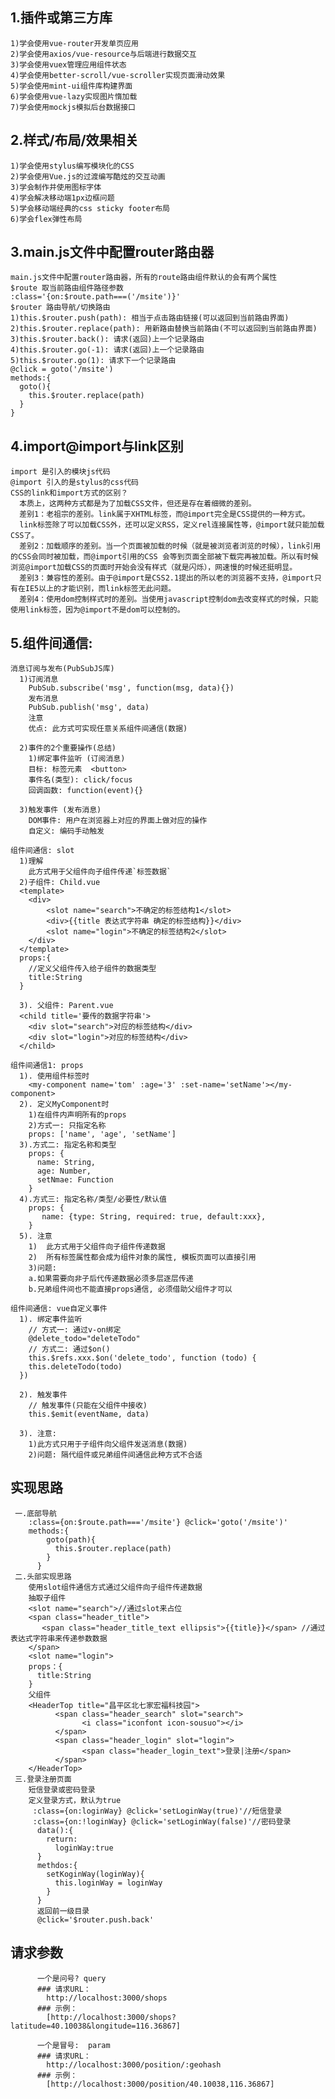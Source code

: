 ## 1.插件或第三方库
    1)学会使用vue-router开发单页应用
    2)学会使用axios/vue-resource与后端进行数据交互
    3)学会使用vuex管理应用组件状态
    4)学会使用better-scroll/vue-scroller实现页面滑动效果
    5)学会使用mint-ui组件库构建界面
    6)学会使用vue-lazy实现图片惰加载
    7)学会使用mockjs模拟后台数据接口
## 2.样式/布局/效果相关
    1)学会使用stylus编写模块化的CSS
    2)学会使用Vue.js的过渡编写酷炫的交互动画
    3)学会制作并使用图标字体
    4)学会解决移动端1px边框问题
    5)学会移动端经典的css sticky footer布局
    6)学会flex弹性布局
## 3.main.js文件中配置router路由器
    main.js文件中配置router路由器，所有的route路由组件默认的会有两个属性
    $route 取当前路由组件路径参数
    :class='{on:$route.path===('/msite')}'
    $router 路由导航/切换路由
    1)this.$router.push(path): 相当于点击路由链接(可以返回到当前路由界面)
    2)this.$router.replace(path): 用新路由替换当前路由(不可以返回到当前路由界面)
    3)this.$router.back(): 请求(返回)上一个记录路由
    4)this.$router.go(-1): 请求(返回)上一个记录路由
    5)this.$router.go(1): 请求下一个记录路由
    @click = goto('/msite')
    methods:{
      goto(){
        this.$router.replace(path)
      }
    }
## 4.import@import与link区别
    import 是引入的模块js代码
    @import 引入的是stylus的css代码
    CSS的link和import方式的区别？
      本质上，这两种方式都是为了加载CSS文件，但还是存在着细微的差别。
      差别1：老祖宗的差别。link属于XHTML标签，而@import完全是CSS提供的一种方式。
      link标签除了可以加载CSS外，还可以定义RSS，定义rel连接属性等，@import就只能加载CSS了。
      差别2：加载顺序的差别。当一个页面被加载的时候（就是被浏览者浏览的时候），link引用的CSS会同时被加载，而@import引用的CSS 会等到页面全部被下载完再被加载。所以有时候浏览@import加载CSS的页面时开始会没有样式（就是闪烁），网速慢的时候还挺明显。
      差别3：兼容性的差别。由于@import是CSS2.1提出的所以老的浏览器不支持，@import只有在IE5以上的才能识别，而link标签无此问题。
      差别4：使用dom控制样式时的差别。当使用javascript控制dom去改变样式的时候，只能使用link标签，因为@import不是dom可以控制的。
## 5.组件间通信:
    消息订阅与发布(PubSubJS库)
	  1)订阅消息
	    PubSub.subscribe('msg', function(msg, data){})
	    发布消息
	    PubSub.publish('msg', data)
	    注意
	    优点: 此方式可实现任意关系组件间通信(数据)

	  2)事件的2个重要操作(总结)
	    1)绑定事件监听 (订阅消息)
	    目标: 标签元素  <button>
	    事件名(类型): click/focus
	    回调函数: function(event){}

	  3)触发事件 (发布消息)
	    DOM事件: 用户在浏览器上对应的界面上做对应的操作
	    自定义: 编码手动触发

    组件间通信: slot
	  1)理解
	    此方式用于父组件向子组件传递`标签数据`
	  2)子组件: Child.vue
	  <template>
	  	<div>
	  		<slot name="search">不确定的标签结构1</slot>
	  		<div>{{title 表达式字符串 确定的标签结构}}</div>
	  		<slot name="login">不确定的标签结构2</slot>
	  	</div>
	  </template>
      props:{
        //定义父组件传入给子组件的数据类型
        title:String
      }

	  3). 父组件: Parent.vue
	  <child title='要传的数据字符串'>
	  	<div slot="search">对应的标签结构</div>
	  	<div slot="login">对应的标签结构</div>
	  </child>

    组件间通信1: props
	  1). 使用组件标签时
	  	<my-component name='tom' :age='3' :set-name='setName'></my-component>
	  2). 定义MyComponent时
	    1)在组件内声明所有的props
	    2)方式一: 只指定名称
	    props: ['name', 'age', 'setName']
	  3).方式二: 指定名称和类型
	  	props: {
	  	  name: String,
	  	  age: Number,
	  	  setNmae: Function
	  	}
	  4).方式三: 指定名称/类型/必要性/默认值
	  	props: {
	  	   name: {type: String, required: true, default:xxx},
	  	}
	  5). 注意
	    1)	此方式用于父组件向子组件传递数据
	    2)	所有标签属性都会成为组件对象的属性, 模板页面可以直接引用
	    3)问题:
	    a.如果需要向非子后代传递数据必须多层逐层传递
	    b.兄弟组件间也不能直接props通信, 必须借助父组件才可以

    组件间通信: vue自定义事件
	  1). 绑定事件监听
	    // 方式一: 通过v-on绑定
	    @delete_todo="deleteTodo"
	    // 方式二: 通过$on()
	    this.$refs.xxx.$on('delete_todo', function (todo) {
	    this.deleteTodo(todo)
	  })

	  2). 触发事件
	    // 触发事件(只能在父组件中接收)
	    this.$emit(eventName, data)

	  3). 注意:
	    1)此方式只用于子组件向父组件发送消息(数据)
	    2)问题: 隔代组件或兄弟组件间通信此种方式不合适

## 实现思路
     一.底部导航
        :class={on:$route.path==='/msite'} @click='goto('/msite')'
        methods:{
            goto(path){
              this.$router.replace(path)
            }
          }
     二.头部实现思路
        使用slot组件通信方式通过父组件向子组件传递数据
        抽取子组件
        <slot name="search">//通过slot来占位
        <span class="header_title">
           <span class="header_title_text ellipsis">{{title}}</span> //通过表达式字符串来传递参数数据
        </span>
        <slot name="login">
        props：{
          title:String
        }
        父组件
        <HeaderTop title="昌平区北七家宏福科技园">
              <span class="header_search" slot="search">
                    <i class="iconfont icon-sousuo"></i>
              </span>
              <span class="header_login" slot="login">
                    <span class="header_login_text">登录|注册</span>
              </span>
        </HeaderTop>
     三.登录注册页面
        短信登录或密码登录
        定义登录方式，默认为true
         :class={on:loginWay} @click='setLoginWay(true)'//短信登录
         :class={on:!loginWay} @click='setLoginWay(false)'//密码登录
          data():{
            return:
              loginWay:true
          }
          methdos:{
            setKoginWay(loginWay){
              this.loginWay = loginWay
            }
          }
          返回前一级目录
          @click='$router.push.back'
## 请求参数
          一个是问号? query
          ### 请求URL：
          	http://localhost:3000/shops
          ### 示例：
            [http://localhost:3000/shops?latitude=40.10038&longitude=116.36867]

          一个是冒号:  param
          ### 请求URL：
          	http://localhost:3000/position/:geohash
          ### 示例：
            [http://localhost:3000/position/40.10038,116.36867]



